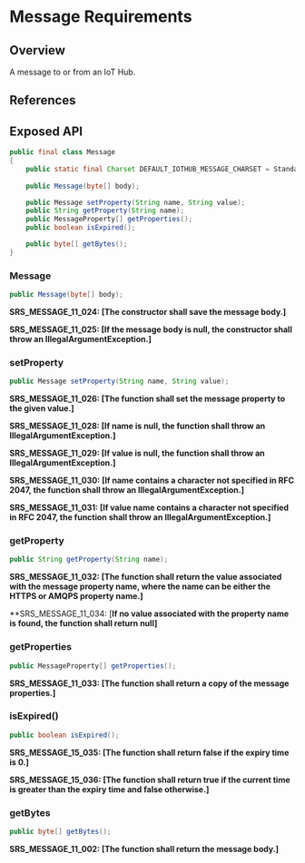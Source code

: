 # Message Requirements

## Overview

A message to or from an IoT Hub.

## References

## Exposed API

```java
public final class Message
{
    public static final Charset DEFAULT_IOTHUB_MESSAGE_CHARSET = StandardCharsets.UTF_8;
    
    public Message(byte[] body);

    public Message setProperty(String name, String value);
    public String getProperty(String name);
    public MessageProperty[] getProperties();
    public boolean isExpired();

    public byte[] getBytes();
}
```


### Message

```java
public Message(byte[] body);
```

**SRS_MESSAGE_11_024: [**The constructor shall save the message body.**]**

**SRS_MESSAGE_11_025: [**If the message body is null, the constructor shall throw an IllegalArgumentException.**]**


### setProperty

```java
public Message setProperty(String name, String value);
```

**SRS_MESSAGE_11_026: [**The function shall set the message property to the given value.**]**

**SRS_MESSAGE_11_028: [**If name is null, the function shall throw an IllegalArgumentException.**]**

**SRS_MESSAGE_11_029: [**If value is null, the function shall throw an IllegalArgumentException.**]**

**SRS_MESSAGE_11_030: [**If name contains a character not specified in RFC 2047, the function shall throw an IllegalArgumentException.**]**

**SRS_MESSAGE_11_031: [**If value name contains a character not specified in RFC 2047, the function shall throw an IllegalArgumentException.**]**


### getProperty

```java
public String getProperty(String name);
```

**SRS_MESSAGE_11_032: [**The function shall return the value associated with the message property name, where the name can be either the HTTPS or AMQPS property name.**]**

**SRS_MESSAGE_11_034: [**If no value associated with the property name is found, the function shall return null]**


### getProperties

```java
public MessageProperty[] getProperties();
```

**SRS_MESSAGE_11_033: [**The function shall return a copy of the message properties.**]**


### isExpired()

```java
public boolean isExpired();
```

**SRS_MESSAGE_15_035: [**The function shall return false if the expiry time is 0.**]**

**SRS_MESSAGE_15_036: [**The function shall return true if the current time is greater than the expiry time and false otherwise.**]**


### getBytes

```java
public byte[] getBytes();
```

**SRS_MESSAGE_11_002: [**The function shall return the message body.**]**
